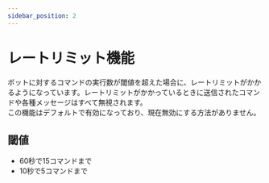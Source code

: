 ```yaml
---
sidebar_position: 2
---
```

# レートリミット機能
ボットに対するコマンドの実行数が閾値を超えた場合に、レートリミットがかかるようになっています。レートリミットがかかっているときに送信されたコマンドや各種メッセージはすべて無視されます。  
この機能はデフォルトで有効になっており、現在無効にする方法がありません。

## 閾値
- 60秒で15コマンドまで
- 10秒で5コマンドまで
